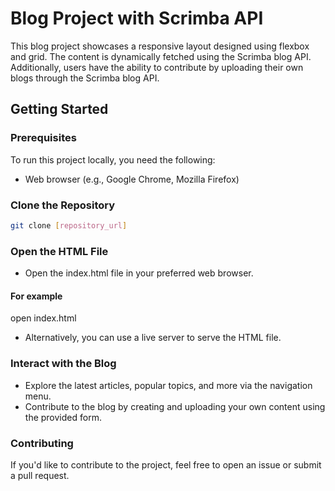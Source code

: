 # Blog Project with Scrimba API

This blog project showcases a responsive layout designed using flexbox and grid. The content is dynamically fetched using the Scrimba blog API. Additionally, users have the ability to contribute by uploading their own blogs through the Scrimba blog API.

## Getting Started

### Prerequisites

To run this project locally, you need the following:

- Web browser (e.g., Google Chrome, Mozilla Firefox)

### Clone the Repository

```bash
git clone [repository_url]

```

### Open the HTML File

- Open the index.html file in your preferred web browser.

#### For example

open index.html

- Alternatively, you can use a live server to serve the HTML file.

### Interact with the Blog

- Explore the latest articles, popular topics, and more via the navigation menu.
- Contribute to the blog by creating and uploading your own content using the provided form.

### Contributing

If you'd like to contribute to the project, feel free to open an issue or submit a pull request.
